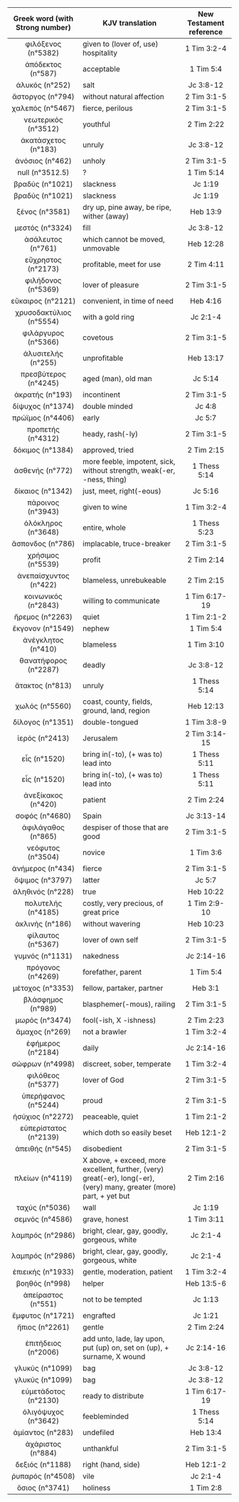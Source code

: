 |Greek word (with Strong number)|KJV translation|New Testament reference|
|:---:|-----|:---:|
φιλόξενος (n°5382)|given to (lover  of, use) hospitality|1 Tim 3:2-4|
ἀπόδεκτος (n°587)|acceptable|1 Tim 5:4|
ἁλυκός (n°252)|salt|Jc 3:8-12|
ἄστοργος (n°794)|without natural affection|2 Tim 3:1-5|
χαλεπός (n°5467)|fierce,  perilous|2 Tim 3:1-5|
νεωτερικός (n°3512)|youthful|2 Tim 2:22|
ἀκατάσχετος (n°183)|unruly|Jc 3:8-12|
ἀνόσιος (n°462)|unholy|2 Tim 3:1-5|
null (n°3512.5)|?|1 Tim 5:14|
βραδύς (n°1021)|slackness|Jc 1:19|
βραδύς (n°1021)|slackness|Jc 1:19|
ξένος (n°3581)|dry  up, pine away, be ripe, wither (away)|Heb 13:9|
μεστός (n°3324)|fill|Jc 3:8-12|
ἀσάλευτος (n°761)|which cannot be  moved, unmovable|Heb 12:28|
εὔχρηστος (n°2173)|profitable, meet for  use|2 Tim 4:11|
φιλήδονος (n°5369)|lover of  pleasure|2 Tim 3:1-5|
εὔκαιρος (n°2121)|convenient, in time  of need|Heb 4:16|
χρυσοδακτύλιος (n°5554)|with a gold ring|Jc 2:1-4|
φιλάργυρος (n°5366)|covetous|2 Tim 3:1-5|
ἀλυσιτελής (n°255)|unprofitable|Heb 13:17|
πρεσβύτερος (n°4245)|aged (man), old man|Jc 5:14|
ἀκρατής (n°193)|incontinent|2 Tim 3:1-5|
δίψυχος (n°1374)|double minded|Jc 4:8|
πρώϊμος (n°4406)|early|Jc 5:7|
προπετής (n°4312)|heady, rash(-ly)|2 Tim 3:1-5|
δόκιμος (n°1384)|approved, tried|2 Tim 2:15|
ἀσθενής (n°772)|more feeble,  impotent, sick, without strength, weak(-er, -ness, thing)|1 Thess 5:14|
δίκαιος (n°1342)|just, meet, right(-eous)|Jc 5:16|
πάροινος (n°3943)|given  to wine|1 Tim 3:2-4|
ὁλόκληρος (n°3648)|entire, whole|1 Thess 5:23|
ἄσπονδος (n°786)|implacable, truce-breaker|2 Tim 3:1-5|
χρήσιμος (n°5539)|profit|2 Tim 2:14|
ἀνεπαίσχυντος (n°422)|blameless, unrebukeable|2 Tim 2:15|
κοινωνικός (n°2843)|willing to  communicate|1 Tim 6:17-19|
ἤρεμος (n°2263)|quiet|1 Tim 2:1-2|
ἔκγονον (n°1549)|nephew|1 Tim 5:4|
ἀνέγκλητος (n°410)|blameless|1 Tim 3:10|
θανατήφορος (n°2287)|deadly|Jc 3:8-12|
ἄτακτος (n°813)|unruly|1 Thess 5:14|
χωλός (n°5560)|coast, county, fields, ground,  land, region|Heb 12:13|
δίλογος (n°1351)|double-tongued|1 Tim 3:8-9|
ἱερός (n°2413)|Jerusalem|2 Tim 3:14-15|
εἷς (n°1520)|bring  in(-to), (+ was to) lead into|1 Thess 5:11|
εἷς (n°1520)|bring  in(-to), (+ was to) lead into|1 Thess 5:11|
ἀνεξίκακος (n°420)|patient|2 Tim 2:24|
σοφός (n°4680)|Spain|Jc 3:13-14|
ἀφιλάγαθος (n°865)|despiser  of those that are good|2 Tim 3:1-5|
νεόφυτος (n°3504)|novice|1 Tim 3:6|
ἀνήμερος (n°434)|fierce|2 Tim 3:1-5|
ὄψιμος (n°3797)|latter|Jc 5:7|
ἀληθινός (n°228)|true|Heb 10:22|
πολυτελής (n°4185)|costly, very precious, of  great price|1 Tim 2:9-10|
ἀκλινής (n°186)|without wavering|Heb 10:23|
φίλαυτος (n°5367)|lover of own self|2 Tim 3:1-5|
γυμνός (n°1131)|nakedness|Jc 2:14-16|
πρόγονος (n°4269)|forefather, parent|1 Tim 5:4|
μέτοχος (n°3353)|fellow, partaker, partner|Heb 3:1|
βλάσφημος (n°989)|blasphemer(-mous), railing|2 Tim 3:1-5|
μωρός (n°3474)|fool(-ish, X  -ishness)|2 Tim 2:23|
ἄμαχος (n°269)|not a brawler|1 Tim 3:2-4|
ἐφήμερος (n°2184)|daily|Jc 2:14-16|
σώφρων (n°4998)|discreet, sober,  temperate|1 Tim 3:2-4|
φιλόθεος (n°5377)|lover of God|2 Tim 3:1-5|
ὑπερήφανος (n°5244)|proud|2 Tim 3:1-5|
ἡσύχιος (n°2272)|peaceable, quiet|1 Tim 2:1-2|
εὐπερίστατος (n°2139)|which doth so  easily beset|Heb 12:1-2|
ἀπειθής (n°545)|disobedient|2 Tim 3:1-5|
πλείων (n°4119)|X above, + exceed, more  excellent,  further, (very) great(-er), long(-er), (very) many, greater (more)  part, + yet but|2 Tim 2:16|
ταχύς (n°5036)|wall|Jc 1:19|
σεμνός (n°4586)|grave, honest|1 Tim 3:11|
λαμπρός (n°2986)|bright, clear, gay, goodly,  gorgeous, white|Jc 2:1-4|
λαμπρός (n°2986)|bright, clear, gay, goodly,  gorgeous, white|Jc 2:1-4|
ἐπιεικής (n°1933)|gentle,  moderation, patient|1 Tim 3:2-4|
βοηθός (n°998)|helper|Heb 13:5-6|
ἀπείραστος (n°551)|not to be tempted|Jc 1:13|
ἔμφυτος (n°1721)|engrafted|Jc 1:21|
ἤπιος (n°2261)|gentle|2 Tim 2:24|
ἐπιτήδειος (n°2006)|add  unto, lade, lay upon, put (up) on, set on (up),  + surname, X wound|Jc 2:14-16|
γλυκύς (n°1099)|bag|Jc 3:8-12|
γλυκύς (n°1099)|bag|Jc 3:8-12|
εὐμετάδοτος (n°2130)|ready to distribute|1 Tim 6:17-19|
ὀλιγόψυχος (n°3642)|feebleminded|1 Thess 5:14|
ἀμίαντος (n°283)|undefiled|Heb 13:4|
ἀχάριστος (n°884)|unthankful|2 Tim 3:1-5|
δεξιός (n°1188)|right (hand, side)|Heb 12:1-2|
ῥυπαρός (n°4508)|vile|Jc 2:1-4|
ὅσιος (n°3741)|holiness|1 Tim 2:8|
